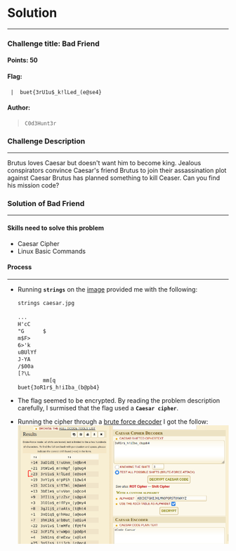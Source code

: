 # Solution

---

### Challenge title: Bad Friend

#### Points: 50

#### Flag:

```
 |  buet{3rU1u$_k!lLed_(e@se4}
```

#### Author:

> ```
> C0d3Hunt3r
> ```

### Challenge Description

---

Brutus loves Caesar but doesn't want him to become king. Jealous conspirators convince Caesar's friend Brutus to join their assassination plot against Caesar Brutus has planned something to kill Ceaser. Can you find his mission code?	

### Solution of Bad Friend

---

#### Skills need to solve this problem

+ Caesar Cipher
+ Linux Basic Commands

#### Process

---

+ Running **`strings`** on the [image](./caesar.jpg) provided me with the following:

    ``` 
    strings caesar.jpg

    ...
    H'cC
    "G      $
    m$F>
    6>'k
    uBUlYf
    J-YA
    /$00a
    [?\L
            mm[q
    buet{3oR1r$_h!iIba_(b@pb4}
    ```

+ The flag seemed to be encrypted. By reading the problem description carefully, I surmised that the flag used a **`Caesar cipher`**.

+ Running the cipher through a [brute force decoder](https://www.dcode.fr/caesar-cipher) I got the follow:
![Cipher](./Photos/Cipher.PNG)